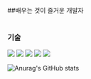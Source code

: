 ##배우는 것이 즐거운 개발자
  
#
<h3>기술</h3>
<p>
  <img src="https://img.shields.io/badge/JAVA-007396?style=flat-square&logo=JAVA&logoColor=white"/></a>
  <img src="https://img.shields.io/badge/Spring-6DB33F?style=flat-square&logo=jQuery&logoColor=white" />
  <img src="https://img.shields.io/badge/SpringBoot-6DB33F?style=flat-square&logo=SpringBoot&logoColor=white" />
  <img src="https://img.shields.io/badge/Swift-F05138?style=flat-square&logo=Swift&logoColor=white"/>
  <img src="https://img.shields.io/badge/Delphi-EE1F35?style=flat-square&logo=Delphi&logoColor=white"/>
</p>

![Anurag's GitHub stats](https://github-readme-stats.vercel.app/api?username=leejaesup&show_icons=true&theme=dracula)
